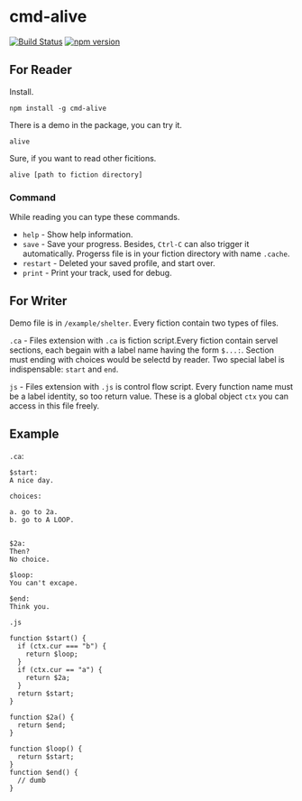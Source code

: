 # cmd-alive

[![Build Status](https://travis-ci.org/derekchuank/cmd-alive.svg?branch=master)](https://travis-ci.org/derekchuank/cmd-alive)
[![npm version](https://badge.fury.io/js/cmd-alive.svg)](http://badge.fury.io/js/cmd-alive)

## For Reader

Install.

```
npm install -g cmd-alive
```

There is a demo in the package, you can try it.

```
alive
```
Sure, if you want to read other ficitions.

```
alive [path to fiction directory]
```

### Command

While reading you can type these commands.

* `help` - Show help information.
* `save` - Save your progress. Besides, `Ctrl-C` can also trigger it automatically. Progerss file is in your fiction directory with name `.cache`.
* `restart` - Deleted your saved profile, and start over.
* `print` - Print your track, used for debug.

## For Writer

Demo file is in `/example/shelter`. Every fiction contain two types of files.

`.ca` - Files extension with `.ca` is fiction script.Every fiction contain servel sections, each begain with a label name having the form `$...:`. Section must ending with choices would be selectd by reader. Two special label is indispensable: `start` and `end`.

`js` - Files extension with `.js` is control flow script. Every function name must be a label identity, so too return value. These is a global object `ctx` you can access in this file freely.

## Example

`.ca`:

```
$start: 
A nice day.

choices:

a. go to 2a.
b. go to A LOOP.


$2a: 
Then?
No choice.

$loop: 
You can't excape.

$end: 
Think you.
```

`.js`

```
function $start() {
  if (ctx.cur === "b") {
    return $loop;
  }
  if (ctx.cur == "a") {
    return $2a;
  }
  return $start;
}

function $2a() {
  return $end;
}

function $loop() {
  return $start;
}
function $end() {
  // dumb
}
```
